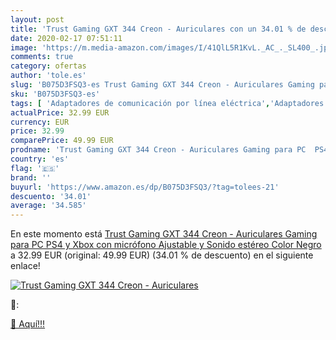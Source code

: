 ```yaml
---
layout: post
title: 'Trust Gaming GXT 344 Creon - Auriculares con un 34.01 % de descuento'
date: 2020-02-17 07:51:11
image: 'https://m.media-amazon.com/images/I/41QlL5R1KvL._AC_._SL400_.jpg'
comments: true
category: ofertas
author: 'tole.es'
slug: 'B075D3FSQ3-es Trust Gaming GXT 344 Creon - Auriculares Gaming para PC...'
sku: 'B075D3FSQ3-es'
tags: [ 'Adaptadores de comunicación por línea eléctrica','Adaptadores de red','Dispositivos de red','Informática','ps4','xbox', ]
actualPrice: 32.99 EUR
currency: EUR
price: 32.99
comparePrice: 49.99 EUR
prodname: 'Trust Gaming GXT 344 Creon - Auriculares Gaming para PC  PS4 y Xbox con micrófono Ajustable y Sonido estéreo  Color Negro'
country: 'es'
flag: '🇪🇸'
brand: ''
buyurl: 'https://www.amazon.es/dp/B075D3FSQ3/?tag=tolees-21'
descuento: '34.01'
average: '34.585'
---
```


En este momento está [Trust Gaming GXT 344 Creon - Auriculares Gaming para PC  PS4 y Xbox con micrófono Ajustable y Sonido estéreo  Color Negro](https://www.amazon.es/dp/B075D3FSQ3/?tag=tolees-21) a 32.99 EUR (original: 49.99 EUR) (34.01 %  de descuento) en el siguiente enlace!

[![Trust Gaming GXT 344 Creon - Auriculares](https://m.media-amazon.com/images/I/41QlL5R1KvL._AC_._SL400_.jpg)](https://www.amazon.es/dp/B075D3FSQ3/?tag=tolees-21)

🔎:


[🛒 Aquí!!!](https://www.amazon.es/dp/B075D3FSQ3/?tag=tolees-21)
